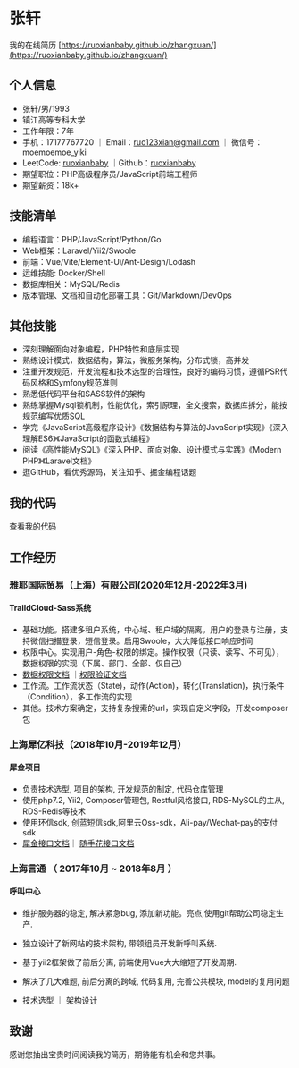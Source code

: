 # 张轩

我的在线简历 [https://ruoxianbaby.github.io/zhangxuan/](https://ruoxianbaby.github.io/zhangxuan/)

## 个人信息  

- 张轩/男/1993  
- 镇江高等专科大学  
- 工作年限：7年  
- 手机：17177767720 ｜ Email：<ruo123xian@gmail.com> ｜ 微信号：moemoemoe_yiki
- LeetCode: [ruoxianbaby](https://leetcode-cn.com/ruoxianbaby/)  ｜Github：[ruoxianbaby](http://github.com/ruoxianbaby)  
- 期望职位：PHP高级程序员/JavaScript前端工程师  
- 期望薪资：18k+  

## 技能清单  

- 编程语言：PHP/JavaScript/Python/Go  
- Web框架：Laravel/Yii2/Swoole  
- 前端：Vue/Vite/Element-Ui/Ant-Design/Lodash  
- 运维技能: Docker/Shell  
- 数据库相关：MySQL/Redis  
- 版本管理、文档和自动化部署工具：Git/Markdown/DevOps  

## 其他技能  

- 深刻理解面向对象编程，PHP特性和底层实现  
- 熟练设计模式，数据结构，算法，微服务架构，分布式锁，高并发  
- 注重开发规范，开发流程和技术选型的合理性，良好的编码习惯，遵循PSR代码风格和Symfony规范准则  
- 熟悉低代码平台和SASS软件的架构  
- 熟练掌握Mysql锁机制，性能优化，索引原理，全文搜索，数据库拆分，能按规范编写优质SQL  
- 学完《JavaScript高级程序设计》《数据结构与算法的JavaScript实现》《深入理解ES6》《JavaScript的函数式编程》
- 阅读《高性能MySQL》《深入PHP、面向对象、设计模式与实践》《Modern PHP》《Laravel文档》
- 逛GitHub，看优秀源码，关注知乎、掘金编程话题  

## 我的代码  

[查看我的代码](./ProjectCode/)  

## 工作经历

### 雅耶国际贸易（上海）有限公司(2020年12月-2022年3月)  

#### TraildCloud-Sass系统  

- 基础功能。搭建多租户系统，中心域、租户域的隔离。用户的登录与注册，支持微信扫描登录，短信登录。启用Swoole，大大降低接口响应时间  
- 权限中心。实现用户-角色-权限的绑定。操作权限（只读、读写、不可见），数据权限的实现（下属、部门、全部、仅自己） 
- [数据权限文档](https://ruoxianbaby.github.io/zhangxuan/DataPermission/) ｜[权限验证文档](https://ruoxianbaby.github.io/zhangxuan/Permission/)  
- 工作流。工作流状态（State)，动作(Action)，转化(Translation)，执行条件（Condition），多工作流的实现  
- 其他。技术方案确定，支持复杂搜索的url，实现自定义字段，开发composer包  

### 上海犀亿科技（2018年10月-2019年12月）

#### 犀金项目

- 负责技术选型, 项目的架构, 开发规范的制定, 代码仓库管理  
- 使用php7.2, Yii2, Composer管理包, Restful风格接口, RDS-MySQL的主从, RDS-Redis等技术
- 使用环信sdk, 创蓝短信sdk,阿里云Oss-sdk，Ali-pay/Wechat-pay的支付sdk
- [犀金接口文档](https://ruoxianbaby.github.io/xiyi-documents/%E7%8A%80%E9%87%91/)｜ [随手花接口文档](https://ruoxianbaby.github.io/xiyi-documents/%E9%9A%8F%E6%89%8B%E8%8A%B1/)  

### 上海言通 （ 2017年10月 ~ 2018年8月 ）

#### 呼叫中心

- 维护服务器的稳定, 解决紧急bug, 添加新功能。亮点,使用git帮助公司稳定生产.  
- 独立设计了新网站的技术架构, 带领组员开发新呼叫系统.  
- 基于yii2框架做了前后分离, 前端使用Vue大大缩短了开发周期.  
- 解决了几大难题, 前后分离的跨域, 代码复用, 完善公共模块, model的复用问题  

- [技术选型](https://github.com/ruoxianbaby/web-design/blob/master/web-architecture.md)  ｜ [架构设计](https://github.com/ruoxianbaby/web-design/blob/master/yt-web-developer-document.md)  

## 致谢

感谢您抽出宝贵时间阅读我的简历，期待能有机会和您共事。
